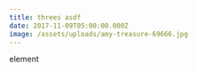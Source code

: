 ```yaml
---
title: threes asdf
date: 2017-11-09T05:00:00.000Z
image: /assets/uploads/amy-treasure-69666.jpg
---
```

element
